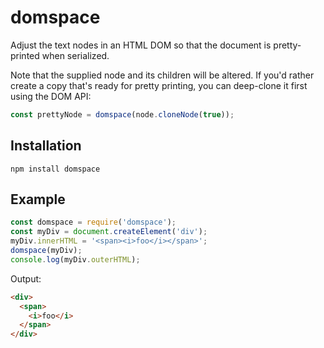 # domspace

Adjust the text nodes in an HTML DOM so that the document is pretty-printed when serialized.

Note that the supplied node and its children will be altered.
If you'd rather create a copy that's ready for pretty printing,
you can deep-clone it first using the DOM API:

```js
const prettyNode = domspace(node.cloneNode(true));
```

## Installation

```
npm install domspace
```

## Example

```js
const domspace = require('domspace');
const myDiv = document.createElement('div');
myDiv.innerHTML = '<span><i>foo</i></span>';
domspace(myDiv);
console.log(myDiv.outerHTML);
```

Output:

```html
<div>
  <span>
    <i>foo</i>
  </span>
</div>
```
